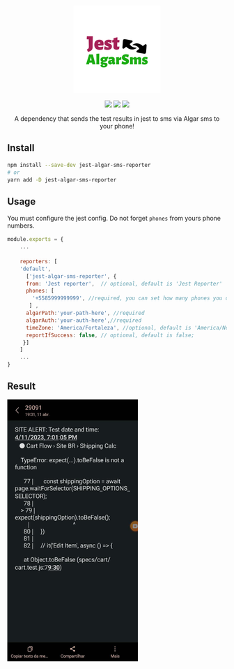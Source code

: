 <div align="center">
  <img height="200"
    src="./assets/logo.png">
    <p align="center"> 
      <img src="https://img.shields.io/npm/v/jest-algar-sms-reporter?style=flat-square">
      <img src="https://img.shields.io/npm/dm/jest-algar-sms-reporter?style=flat-square">
      <img src="https://img.shields.io/travis/com/hargne/jest-algar-sms-reporter?style=flat-square">
    </p>
  <p>A dependency that sends the test results in jest to sms via Algar sms to your phone!</p>
</div>

## Install

```sh
npm install --save-dev jest-algar-sms-reporter
# or
yarn add -D jest-algar-sms-reporter
```

## Usage

You must configure the jest config. Do not forget `phones` from yours phone numbers.

```javascript
module.exports = {
    ...

    reporters: [
    'default',
      ['jest-algar-sms-reporter', {
      from: 'Jest reporter',  // optional, default is 'Jest Reporter'
      phones: [
        '+5585999999999', //required, you can set how many phones you desire
       ] ,
      algarPath:'your-path-here', //required
      algarAuth:'your-auth-here',//required
      timeZone: 'America/Fortaleza', //optional, default is 'America/New_York'
      reportIfSuccess: false, // optional, default is false;
     }]
    ]
    ...
}
```

## Result

<div align="left">
  <img height="600"
    src="./assets/result.jpeg">
</div>

